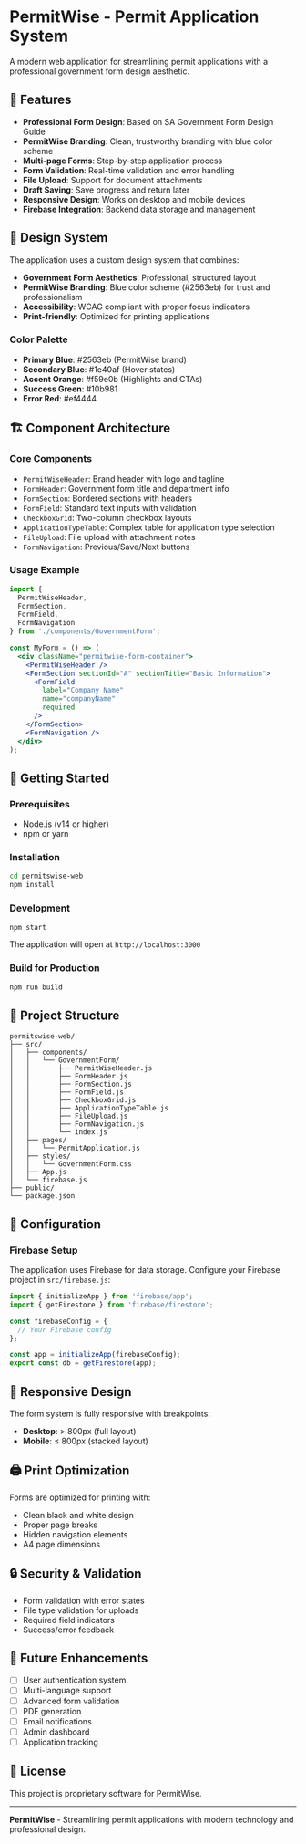# PermitWise - Permit Application System

A modern web application for streamlining permit applications with a professional government form design aesthetic.

## 🚦 Features

- **Professional Form Design**: Based on SA Government Form Design Guide
- **PermitWise Branding**: Clean, trustworthy branding with blue color scheme
- **Multi-page Forms**: Step-by-step application process
- **Form Validation**: Real-time validation and error handling
- **File Upload**: Support for document attachments
- **Draft Saving**: Save progress and return later
- **Responsive Design**: Works on desktop and mobile devices
- **Firebase Integration**: Backend data storage and management

## 🎨 Design System

The application uses a custom design system that combines:
- **Government Form Aesthetics**: Professional, structured layout
- **PermitWise Branding**: Blue color scheme (#2563eb) for trust and professionalism
- **Accessibility**: WCAG compliant with proper focus indicators
- **Print-friendly**: Optimized for printing applications

### Color Palette
- **Primary Blue**: #2563eb (PermitWise brand)
- **Secondary Blue**: #1e40af (Hover states)
- **Accent Orange**: #f59e0b (Highlights and CTAs)
- **Success Green**: #10b981
- **Error Red**: #ef4444

## 🏗️ Component Architecture

### Core Components
- `PermitWiseHeader`: Brand header with logo and tagline
- `FormHeader`: Government form title and department info
- `FormSection`: Bordered sections with headers
- `FormField`: Standard text inputs with validation
- `CheckboxGrid`: Two-column checkbox layouts
- `ApplicationTypeTable`: Complex table for application type selection
- `FileUpload`: File upload with attachment notes
- `FormNavigation`: Previous/Save/Next buttons

### Usage Example
```jsx
import {
  PermitWiseHeader,
  FormSection,
  FormField,
  FormNavigation
} from './components/GovernmentForm';

const MyForm = () => (
  <div className="permitwise-form-container">
    <PermitWiseHeader />
    <FormSection sectionId="A" sectionTitle="Basic Information">
      <FormField
        label="Company Name"
        name="companyName"
        required
      />
    </FormSection>
    <FormNavigation />
  </div>
);
```

## 🚀 Getting Started

### Prerequisites
- Node.js (v14 or higher)
- npm or yarn

### Installation
```bash
cd permitswise-web
npm install
```

### Development
```bash
npm start
```

The application will open at `http://localhost:3000`

### Build for Production
```bash
npm run build
```

## 📁 Project Structure

```
permitswise-web/
├── src/
│   ├── components/
│   │   └── GovernmentForm/
│   │       ├── PermitWiseHeader.js
│   │       ├── FormHeader.js
│   │       ├── FormSection.js
│   │       ├── FormField.js
│   │       ├── CheckboxGrid.js
│   │       ├── ApplicationTypeTable.js
│   │       ├── FileUpload.js
│   │       ├── FormNavigation.js
│   │       └── index.js
│   ├── pages/
│   │   └── PermitApplication.js
│   ├── styles/
│   │   └── GovernmentForm.css
│   ├── App.js
│   └── firebase.js
├── public/
└── package.json
```

## 🔧 Configuration

### Firebase Setup
The application uses Firebase for data storage. Configure your Firebase project in `src/firebase.js`:

```javascript
import { initializeApp } from 'firebase/app';
import { getFirestore } from 'firebase/firestore';

const firebaseConfig = {
  // Your Firebase config
};

const app = initializeApp(firebaseConfig);
export const db = getFirestore(app);
```

## 📱 Responsive Design

The form system is fully responsive with breakpoints:
- **Desktop**: > 800px (full layout)
- **Mobile**: ≤ 800px (stacked layout)

## 🖨️ Print Optimization

Forms are optimized for printing with:
- Clean black and white design
- Proper page breaks
- Hidden navigation elements
- A4 page dimensions

## 🔒 Security & Validation

- Form validation with error states
- File type validation for uploads
- Required field indicators
- Success/error feedback

## 🎯 Future Enhancements

- [ ] User authentication system
- [ ] Multi-language support
- [ ] Advanced form validation
- [ ] PDF generation
- [ ] Email notifications
- [ ] Admin dashboard
- [ ] Application tracking

## 📄 License

This project is proprietary software for PermitWise.

---

**PermitWise** - Streamlining permit applications with modern technology and professional design.
